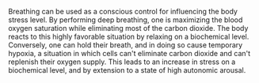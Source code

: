 Breathing can be used as a conscious control for influencing the body stress level. By performing deep breathing, one is maximizing the blood oxygen saturation while eliminating most of the carbon dioxide. The body reacts to this highly favorable situation by relaxing on a biochemical level. Conversely, one can hold their breath, and in doing so cause temporary hypoxia, a situation in which cells can't eliminate carbon dioxide and can't replenish their oxygen supply. This leads to an increase in stress on a biochemical level, and by extension to a state of high autonomic arousal.